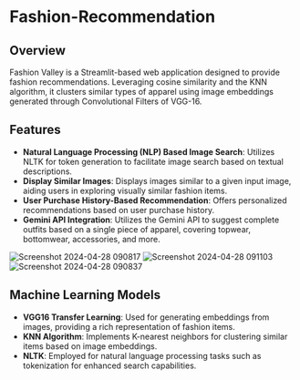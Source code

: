 # Fashion-Recommendation

## Overview
Fashion Valley is a Streamlit-based web application designed to provide fashion recommendations. Leveraging cosine similarity and the KNN algorithm, it clusters similar types of apparel using image embeddings generated through Convolutional Filters of VGG-16.

## Features
- **Natural Language Processing (NLP) Based Image Search**: Utilizes NLTK for token generation to facilitate image search based on textual descriptions.
- **Display Similar Images**: Displays images similar to a given input image, aiding users in exploring visually similar fashion items.
- **User Purchase History-Based Recommendation**: Offers personalized recommendations based on user purchase history.
- **Gemini API Integration**: Utilizes the Gemini API to suggest complete outfits based on a single piece of apparel, covering topwear, bottomwear, accessories, and more.

![Screenshot 2024-04-28 090817](https://github.com/AkhilVaidya91/Fashion-Recomendation/assets/67970977/0db08775-7115-47fc-b8b4-58702c5d530a)
![Screenshot 2024-04-28 091103](https://github.com/AkhilVaidya91/Fashion-Recomendation/assets/67970977/9688b7f6-a80d-46b7-a364-817787961606)
![Screenshot 2024-04-28 090837](https://github.com/AkhilVaidya91/Fashion-Recomendation/assets/67970977/1cd4e0e4-162d-411b-968a-0716ee07ae3d)


## Machine Learning Models
- **VGG16 Transfer Learning**: Used for generating embeddings from images, providing a rich representation of fashion items.
- **KNN Algorithm**: Implements K-nearest neighbors for clustering similar items based on image embeddings.
- **NLTK**: Employed for natural language processing tasks such as tokenization for enhanced search capabilities.
